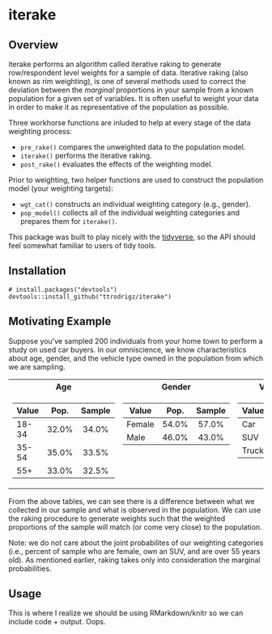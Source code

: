 # iterake

## Overview
iterake performs an algorithm called iterative raking to generate row/respondent level weights for a sample of data. Iterative raking (also known as rim weighting), is one of several methods used to correct the deviation between the *marginal* proportions in your sample from a known population for a given set of variables. It is often useful to weight your data in order to make it as representative of the population as possible.

Three workhorse functions are inluded to help at every stage of the data weighting process:
* `pre_rake()` compares the unweighted data to the population model.
* `iterake()` performs the iterative raking.
* `post_rake()` evaluates the effects of the weighting model.

Prior to weighting, two helper functions are used to construct the population model (your weighting targets):
* `wgt_cat()` constructs an individual weighting category (e.g., gender).
* `pop_model()` collects all of the individual weighting categories and prepares them for `iterake()`.

This package was built to play nicely with the [tidyverse](https://www.tidyverse.org/), so the API should feel somewhat familiar to users of tidy tools.

## Installation
```
# install.packages("devtools")
devtools::install_github("ttrodrigz/iterake")
```

## Motivating Example
Suppose you've sampled 200 individuals from your home town to perform a study on used car buyers. In our omniscience, we know characteristics about age, gender, and the vehicle type owned in the population from which we are sampling.

<table>
<tr><th>Age</th><th>Gender</th><th>Vehicle Owned</th></tr>
<tr><td valign="top">

| Value   | Pop.     | Sample   |
|---------|:--------:|:--------:|
| 18-34   | 32.0%    | 34.0%    |
| 35-54   | 35.0%    | 33.5%    |
| 55+     | 33.0%    | 32.5%    |

</td><td valign="top">

| Value   | Pop.     | Sample   |
|---------|:--------:|:--------:|
| Female  | 54.0%    | 57.0%    |
| Male    | 46.0%    | 43.0%    |

</td><td valign="top">

| Value   | Pop.     | Sample   |
|---------|:--------:|:--------:|
| Car     | 38.0%    | 35.5%    |
| SUV     | 47.0%    | 51.5%    |
| Truck   | 15.0%    | 13.0%    |

</td></tr> </table>

From the above tables, we can see there is a difference between what we collected in our sample and what is observed in the population. We can use the raking procedure to generate weights such that the weighted proportions of the sample will match (or come very close) to the population. 

Note: we do not care about the joint probabilites of our weighting categories (i.e., percent of sample who are female, own an SUV, and are over 55 years old). As mentioned earlier, raking takes only into consideration the marginal probabilities.

## Usage
This is where I realize we should be using RMarkdown/knitr so we can include code + output. Oops.
